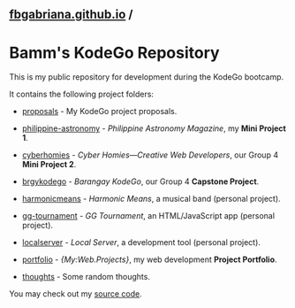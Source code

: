 ## [fbgabriana.github.io](/ "Bamm's KodeGo Repository") /

# Bamm's KodeGo Repository

This is my public repository for development during the KodeGo bootcamp.

It contains the following project folders:

* [proposals](/proposals/) - My KodeGo project proposals.

* [philippine-astronomy](/philippine-astronomy/) - _Philippine Astronomy Magazine_, my **Mini Project 1**.

* [cyberhomies](/cyberhomies/) - _Cyber Homies—Creative Web Developers_, our Group 4 **Mini Project 2**.

* [brgykodego](/brgykodego/) - _Barangay KodeGo_, our Group 4 **Capstone Project**.

* [harmonicmeans](/harmonicmeans/) - _Harmonic Means_, a musical band (personal project).

* [gg-tournament](/gg-tournament/) - _GG Tournament_, an HTML/JavaScript app (personal project).

* [localserver](/localserver/) - _Local Server_, a development tool (personal project).

* [portfolio](/portfolio/) - _{My:Web.Projects}_, my web development **Project Portfolio**.

* [thoughts](/thoughts/) - Some random thoughts.

You may check out my [source code](https://github.com/fbgabriana/).
